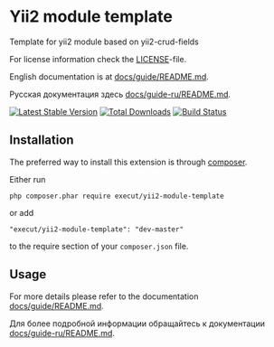 # Yii2 module template
Template for yii2 module based on yii2-crud-fields

For license information check the [LICENSE](LICENSE.md)-file.

English documentation is at [docs/guide/README.md](https://github.com/execut/yii2-module-template/blob/master/docs/guide/README.md).

Русская документация здесь [docs/guide-ru/README.md](https://github.com/execut/yii2-module-template/blob/master/docs/guide-ru/README.md).

[![Latest Stable Version](https://poser.pugx.org/execut/yii2-module-template/v/stable.png)](https://packagist.org/packages/execut/yii2-module-template)
[![Total Downloads](https://poser.pugx.org/execut/yii2-module-template/downloads.png)](https://packagist.org/packages/execut/yii2-module-template)
[![Build Status](https://travis-ci.com/execut/yii2-module-template.svg?branch=master)](https://travis-ci.com/execut/yii2-module-template)


Installation
------------

The preferred way to install this extension is through [composer](http://getcomposer.org/download/).

Either run

```
php composer.phar require execut/yii2-module-template
```

or add

```
"execut/yii2-module-template": "dev-master"
```

to the require section of your `composer.json` file.

Usage
----

For more details please refer to the documentation [docs/guide/README.md](https://github.com/execut/yii2-module-template/blob/master/docs/guide/README.md).

Для более подробной информации обращайтесь к документации [docs/guide-ru/README.md](https://github.com/execut/yii2-module-template/blob/master/docs/guide-ru/README.md).
